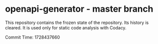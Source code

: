 # openapi-generator - master branch

This repository contains the frozen state of the repository.
Its history is cleared. It is used only for static code
analysis with Codacy.

Commit Time: 1728437660